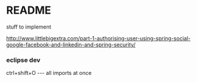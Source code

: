 
# README


stuff to implement

http://www.littlebigextra.com/part-1-authorising-user-using-spring-social-google-facebook-and-linkedin-and-spring-security/


### eclipse dev

ctrl+shift+O --- all imports at once